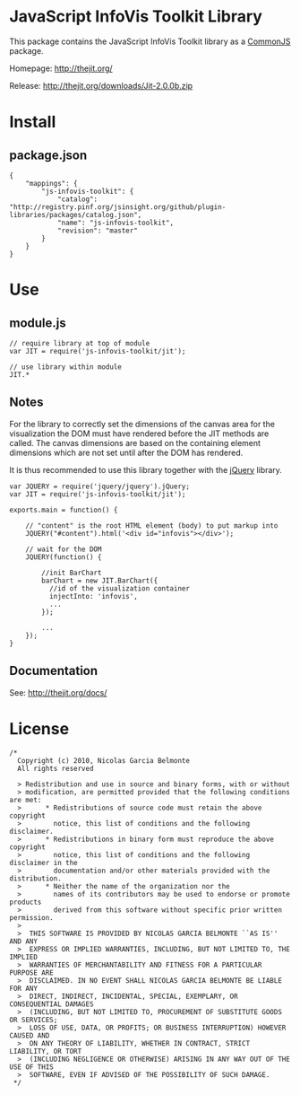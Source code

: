 JavaScript InfoVis Toolkit Library
==================================

This package contains the JavaScript InfoVis Toolkit library as a [CommonJS](http://www.commonjs.org/) package.

Homepage: http://thejit.org/

Release: http://thejit.org/downloads/Jit-2.0.0b.zip


Install
=======

package.json
------------

    {
        "mappings": {
            "js-infovis-toolkit": {
                "catalog": "http://registry.pinf.org/jsinsight.org/github/plugin-libraries/packages/catalog.json",
                "name": "js-infovis-toolkit",
                "revision": "master"
            }
        }
    }


Use
===

module.js
---------

    // require library at top of module
    var JIT = require('js-infovis-toolkit/jit');

    // use library within module
    JIT.*

Notes
-----

For the library to correctly set the dimensions of the canvas area for the visualization the DOM must have rendered before
the JIT methods are called. The canvas dimensions are based on the containing element dimensions which are not set until after
the DOM has rendered.

It is thus recommended to use this library together with the [jQuery](http://github.com/insight/plugin-libraries/blob/master/packages/jquery/) library.
    
    var JQUERY = require('jquery/jquery').jQuery;
    var JIT = require('js-infovis-toolkit/jit');
    
    exports.main = function() {
    
        // "content" is the root HTML element (body) to put markup into
        JQUERY("#content").html('<div id="infovis"></div>');
    
        // wait for the DOM
        JQUERY(function() {
        
            //init BarChart
            barChart = new JIT.BarChart({
              //id of the visualization container
              injectInto: 'infovis',
              ...
            });
            
            ...
        });    
    }


Documentation
-------------

See: http://thejit.org/docs/


License
=======

    /*
      Copyright (c) 2010, Nicolas Garcia Belmonte
      All rights reserved
    
      > Redistribution and use in source and binary forms, with or without
      > modification, are permitted provided that the following conditions are met:
      >      * Redistributions of source code must retain the above copyright
      >        notice, this list of conditions and the following disclaimer.
      >      * Redistributions in binary form must reproduce the above copyright
      >        notice, this list of conditions and the following disclaimer in the
      >        documentation and/or other materials provided with the distribution.
      >      * Neither the name of the organization nor the
      >        names of its contributors may be used to endorse or promote products
      >        derived from this software without specific prior written permission.
      >
      >  THIS SOFTWARE IS PROVIDED BY NICOLAS GARCIA BELMONTE ``AS IS'' AND ANY
      >  EXPRESS OR IMPLIED WARRANTIES, INCLUDING, BUT NOT LIMITED TO, THE IMPLIED
      >  WARRANTIES OF MERCHANTABILITY AND FITNESS FOR A PARTICULAR PURPOSE ARE
      >  DISCLAIMED. IN NO EVENT SHALL NICOLAS GARCIA BELMONTE BE LIABLE FOR ANY
      >  DIRECT, INDIRECT, INCIDENTAL, SPECIAL, EXEMPLARY, OR CONSEQUENTIAL DAMAGES
      >  (INCLUDING, BUT NOT LIMITED TO, PROCUREMENT OF SUBSTITUTE GOODS OR SERVICES;
      >  LOSS OF USE, DATA, OR PROFITS; OR BUSINESS INTERRUPTION) HOWEVER CAUSED AND
      >  ON ANY THEORY OF LIABILITY, WHETHER IN CONTRACT, STRICT LIABILITY, OR TORT
      >  (INCLUDING NEGLIGENCE OR OTHERWISE) ARISING IN ANY WAY OUT OF THE USE OF THIS
      >  SOFTWARE, EVEN IF ADVISED OF THE POSSIBILITY OF SUCH DAMAGE.
     */
